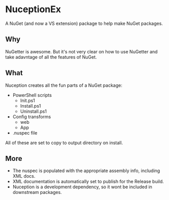 # NuceptionEx
A NuGet (and now a VS extension) package to help make NuGet packages.



## Why
NuGetter is awesome. But it's not very clear on how to use NuGetter and take adavntage of all the features of NuGet.

## What
Nuception creates all the fun parts of a NuGet package:

* PowerShell scripts
    * Init.ps1
    * Install.ps1
    * Uninstall.ps1
* Config transforms
    * web
    * App
* .nuspec file


All of these are set to copy to output directory on install.

## More

* The nuspec is populated with the appropriate assembly info, including XML docs.
* XML documentation is automatically set to publish for the Release build.
* Nuception is a development dependency, so it wont be included in downstream packages.